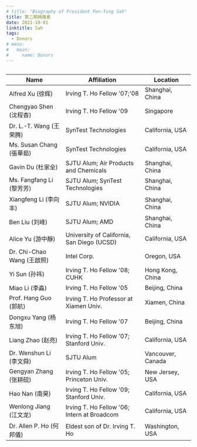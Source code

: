 ```yaml
---
# title: "Biography of President Pen-Tung Sah"
title: 第二期捐赠者
date: 2021-10-01
linktitle: Sah
tags:
  - Donors
# menu: 
#   main:
#     name: Donors
---
```


## 

| Name                       | Affiliation                                 | Location          |
| -------------------------- | ------------------------------------------- | ----------------- |
| Alfred Xu (徐辉)         | Irving T. Ho Fellow '07;'08                 | Shanghai, China   |
| Chengyao Shen (沈程杳)  | Irving T. Ho Fellow '09                     | Singapore         |
| Dr. L.-T. Wang (王荣腾) | SynTest Technologies                        | California, USA   |
| Ms. Susan Chang (張華茹) | SynTest Technologies                        | California, USA   |
| Gavin Du (杜家全)       | SJTU Alum; Air Products and Chemicals       | Shanghai, China   |
| Ms. Fangfang Li (黎芳芳) | SJTU Alum; SynTest Technologies             | Shanghai, China   |
| Xiangfeng Li (李向丰)   | SJTU Alum; NVIDIA                           | Shanghai, China   |
| Ben Liu (刘峰)           | SJTU Alum; AMD                              | Shanghai, China   |
| Alice Yu (游中靜)       | University of California, San Diego (UCSD)  | California, USA   |
| Dr. Chi-Chao Wang (王啟照) | Intel Corp.                                 | Oregon, USA       |
| Yi Sun (孙祎)            | Irving T. Ho Fellow '08; CUHK               | Hong Kong, China  |
| Miao Li (李淼)           | Irving T. Ho Fellow '05                     | Beijing, China    |
| Prof. Hang Guo (郭航)    | Irving T. Ho Professor at Xiamen Univ.      | Xiamen, China     |
| Dongxu Yang (杨东旭)    | Irving T. Ho Fellow '07                     | Beijing, China    |
| Liang Zhao (赵亮)        | Irving T. Ho Fellow '07; Stanford Univ.     | California, USA   |
| Dr. Wenshun Li (李文舜) | SJTU Alum                                   | Vancouver, Canada |
| Gengyan Zhang (张耕砚)  | Irving T. Ho Fellow '05; Princeton Univ.    | New Jersey, USA   |
| Hao Nan (南昊)           | Irving T. Ho Fellow '09; Stanford Univ.     | California, USA   |
| Wenlong Jiang (江文龙)  | Irving T. Ho Fellow '06; Intern at Broadcom | California, USA   |
| Dr. Allen P. Ho (何邦儀) | Eldest son of Dr. Irving T. Ho              | Washington, USA   |